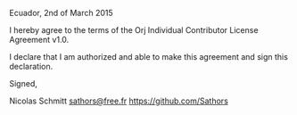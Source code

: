 Ecuador, 2nd of March 2015

I hereby agree to the terms of the Orj Individual Contributor License
Agreement v1.0.

I declare that I am authorized and able to make this agreement and sign this
declaration.

Signed,

Nicolas Schmitt sathors@free.fr https://github.com/Sathors
